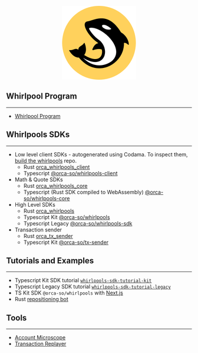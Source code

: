 <p align="center">
  <img src="./logomark.png" alt="Orca Logo"/>
</p>

## Whirlpool Program

---

- [Whirlpool Program](https://github.com/orca-so/whirlpools/tree/main/programs/whirlpool)

## Whirlpools SDKs

---

- Low level client SDKs - autogenerated using Codama. To inspect them, [build the whirlpools](https://github.com/orca-so/whirlpools?tab=readme-ov-file#local-development) repo.
  - Rust [orca_whirlpools_client](https://github.com/orca-so/whirlpools/tree/main/rust-sdk/client)
  - Typescript [@orca-so/whirlpools-client](https://github.com/orca-so/whirlpools/tree/main/ts-sdk/client)
- Math & Quote SDKs
  - Rust [orca_whirlpools_core](https://github.com/orca-so/whirlpools/tree/main/rust-sdk/core)
  - Typescript (Rust SDK compiled to WebAssembly) [@orca-so/whirlpools-core](https://github.com/orca-so/whirlpools/tree/main/rust-sdk/core)
- High Level SDKs
  - Rust [orca_whirlpools](https://github.com/orca-so/whirlpools/tree/main/rust-sdk/whirlpool)
  - Typescript Kit [@orca-so/whirlpools](https://github.com/orca-so/whirlpools/tree/main/ts-sdk/whirlpool)
  - Typescript Legacy [@orca-so/whirlpools-sdk](https://github.com/orca-so/whirlpools/tree/main/legacy-sdk/whirlpool)
- Transaction sender
  - Rust [orca_tx_sender](https://github.com/orca-so/whirlpools/tree/main/rust-sdk/tx-sender)
  - Typescript Kit [@orca-so/tx-sender](https://github.com/orca-so/whirlpools/tree/main/ts-sdk/tx-sender)

## Tutorials and Examples

---

- Typescript Kit SDK tutorial [`whirlpools-sdk-tutorial-kit`](https://github.com/orca-so/whirlpools-sdk-tutorial-kit)
- Typescript Legacy SDK tutorial [`whirlpools-sdk-tutorial-legacy`](https://github.com/orca-so/whirlpools-sdk-tutorial-legacy)
- TS Kit SDK `@orca-so/whirlpools` with [Next.js](https://github.com/orca-so/whirlpools/tree/main/examples/ts-sdk/next)
- Rust [repositioning bot](https://github.com/orca-so/whirlpools/tree/main/examples/rust-sdk/whirlpool_repositioning_bot)

## Tools

---

- [Account Microscope](https://github.com/orca-so/account-microscope)
- [Transaction Replayer](https://github.com/orca-so/whirlpool-tx-replayer)
